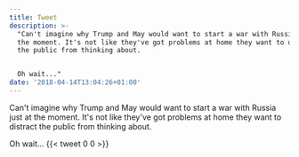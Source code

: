 ```yaml
---
title: Tweet
description: >-
  "Can't imagine why Trump and May would want to start a war with Russia just at
  the moment. It's not like they've got problems at home they want to distract
  the public from thinking about.


  Oh wait..."
date: '2018-04-14T13:04:26+01:00'
---
```

Can't imagine why Trump and May would want to start a war with Russia just at the moment. It's not like they've got problems at home they want to distract the public from thinking about.

Oh wait...
      {{< tweet 0 0 >}}
    
